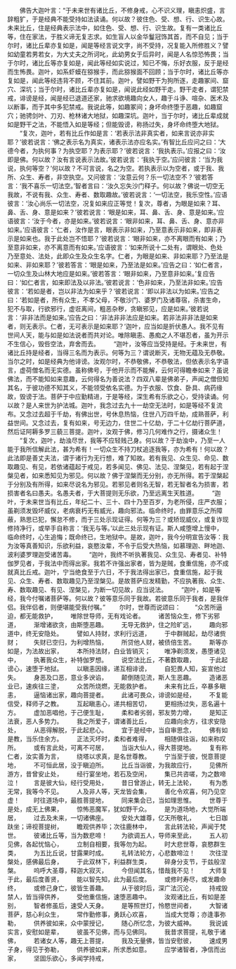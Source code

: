 <!-- { "loadSidebar": true } -->
　　佛告大迦叶言：“于未来世有诸比丘，不修身戒，心不识义理，瞋恚炽盛，言辞粗犷，于是经典不能受持如法读诵。何以故？彼住色、受、想、行、识生心故。未来比丘，住是经典表示法中，如住色、受、想、行、识生故。复有一类诸比丘等，住在家法，于胜义谛无复志求。如生盲人以金华鬘冠饰其首，而不自见；当于尔时，诸比丘辈亦复如是，闻是等经言说文字，尚不受持，况复能入所修胜义？譬如幼童若男若女，为大丈夫之所诃叱，此幼男女于后异时，闻是人名惊恐怖畏；当于尔时，诸比丘等亦复如是，闻此等经如实说过，知已不悔，乐好衣服，反于是经而生怖畏。迦叶，如系虾蟆在猕猴手，而此猕猴面不回顾；当于尔时，诸比丘等亦复如是，闻此等经违背不顾，不住其前。迦叶，譬如野干为狗所逐，走趣冢间、窟穴、深坑；当于尔时，诸比丘辈亦复如是，闻说此经如野干走。野干走者，谓犯禁戒，诽谤是经，闻是经已退道还家，驰求欲境趣向女人，趣于斗诤、喧杂、医术及以断事，而于其中多犯禁戒。我说此等，如趣冢间；身坏命终堕于恶趣，如趣窟穴；驰骋剑叶、刀刃、枪林诸大地狱，如趣深坑。迦叶，当于尔时，诸比丘辈成就如是野干之法，不能悟入如是等经；但能毁谤，称扬过失，身坏命终堕大地狱。
　　“复次，迦叶，若有比丘作如是言：‘若表示法非真实者，如来言说亦非实耶？’彼若说言：‘佛之表示名为真实，诸表示法亦应名实。’有智比丘应问之曰：‘大德今者，为执何事？为执空耶？为表示耶？’彼若说言：‘我执表示。’应报之曰：‘汝即是佛。何以故？汝有言说表示法故。’彼若说言：‘我执于空。’应问彼言：‘当为我说，执何等空？’何以故？不可言说，名之为空。若执表示以为空者，或于我、我所、众生、寿者，非空执空。又问彼言：‘汝意云何？乐一切法空不？’彼若答言：‘我不喜乐一切法空。’智者言曰：‘汝久忘失沙门释子。何以故？佛说一切空无我故，不说有我、众生、寿者、数取趣故。’彼若说言：‘一切法空，我乐空性。’应语彼言：‘汝心尚乐一切法空，况复如来应正等觉！复次，尊者，为眼是如来？耳、鼻、舌、身、意是如来？’彼若说言：‘眼是如来，耳、鼻、舌、身、意是如来。’应语彼言：‘汝于今者，亦是如来。’彼若说言：‘眼非如来，耳、鼻、舌、身、意亦非如来。’应语彼言：‘仁者，汝作是言，眼表示非如来，乃至意表示非如来，即非表示是如来也。我于此处岂不悟耶？’彼若说言：‘眼非如来，亦不离眼而有如来；乃至意非如来，亦不离意而有如来。’应语彼言：‘如来所说十二处有，谓眼处、色处乃至意处、法处，此即众生及众生名字。仁者，为眼是如来、非如来耶？乃至法是如来、非如来耶？’彼若答言：‘眼是如来，乃至法是如来。’应告之曰：‘如仁者言，一切众生及山林大地应是如来。’彼若答言：‘眼非如来，乃至意非如来。’复应告曰：‘如仁者言，如来即法及以非法。’彼若说言：‘色非如来，乃至法非如来。’应告彼言：‘若如是者，岂以非法为如来乎？’彼若说言：‘即以非法以为如来。’应告之曰：‘若如是者，所有众生，不孝父母，不敬沙门、婆罗门及诸尊宿，杀害生命，犯不与取，行欲邪行，虚诳离间，粗恶杂秽，贪瞋邪见，应是如来。’彼若说言：‘非非法而是如来。’应告之曰：‘非法非非法应是如来。若非法非非法是如来者，则无表示。仁者，无可表示是如来耶？’迦叶，应当如是折伏愚人。我不见有世间人天，能与如是如法说者而共对论。唯除瞋恚、愚痴之人不堪忍者，虽为开示不生信心，毁呰空法，弃舍而去。
　　“迦叶，汝等应当受持是经。于未来世，有诸比丘持是经者，当得三名而为表示。何等为三？谓说断灭，无物无蕴及无恭敬。当尔之时，如是经典为他诽谤。汝观尔时，不恭敬佛，不恭敬法，但依表示名字语言，虚荷僧名而无实德。虽称佛号，于他开示而不能解，云何可得瞻奉如来？虽说佛法，而不能知如来意趣，云何得名为善说法？四双八辈是佛弟子，声闻之僧但知其名，于彼功德不知其义，不能领受依名实德。为于衣服、饮食、卧具、病药缘故，毁谤于法。菩萨于中应勤精进，于是等经，深生希有乐欲之心，受持读诵。何以故？是人来世为护法城。迦叶，我念过去九十一劫空无法时，如是等经不复流布。又念过去超于千劫，有佛出世，号休息热恼，住世八万四千劫，成熟菩萨，利益世间。又念过去，复有如来，号无边力，住世二十亿劫，于二十亿劫行菩萨道，然后证阿耨多罗三藐三菩提。迦叶，汝观于佛，修习几何难作之行，摄诸众生！
　　“复次，迦叶，劫浊尽世，我等不应轻贱己身。何以故？于劫浊中，乃至一人能于我所信解此法，甚为希有！一切众生不持刀杖追逐我等，亦为希有！何以故？此法即是善丈夫法，谓于诸行为无行想，难了知故。若有我见、众生见、命见、数取趣见、有见，若依诸蕴起于戒见，若多闻见、佛见、法见、涅槃见，若有起于涅槃见者，如来悉知见为邪见。何以故？佛于涅槃而无分别，亦无所得。若于涅槃起于分别及有所得，如来尽说名为邪见。若邪见者则名无智，若无智者名为损害，若损害者名曰愚夫。名愚夫者，于大菩提则无乐欲，乃至远离生天胜道。
　　“迦叶，于未来世当有比丘，年纪二十、三十、四十乃至百岁，为老所侵，庄严衣服；虽剃须发毁坏威仪，老病衰朽无有威光，趣向邪法。临命终时，由罪意乐之所障蔽，熟思已犯，懈怠不修，而于三处示现证得。何等为三？或矫现威仪，或复诈现修持净行，或举手自称言：‘我无与等。’以此三处示现有证。斯人咸堕增上慢中，临命终时，心生追悔；既命终已，生地狱中。是故，迦叶，我今分明宣告汝等：我为汝等真善知识，乐欲利益，哀愍汝辈，不令于后受大热恼，如慕理迦、畔地迦、波利婆罗理迦受诸苦毒。
　　“迦叶，我终不听执著我见、众生见、寿者见、补特伽罗见者，于我法中而得出家。我若不许强出家者，皆为是贼，食重信施，亦不成就真比丘戒。迦叶，宁当绝食至于六日，不于我法得出家已，食重信施，起于我见、众生、寿者、数取趣见乃至涅槃见。是故菩萨应发精勤，不应执著我、众生、寿、数取趣见、有见、涅槃见，为断一切见故，应当说法。
　　“迦叶，如是等经，我今付嘱诸菩萨等。何以故？彼等意乐同于我故。若彼意乐同于我者，是我伴侣。我伴侣者，则便堪能受我付嘱。”
　　尔时，世尊而说颂曰：
　　“众苦所逼迫，都无能救护，
　　唯除世导师，无有戏论者。
　　诸苦恼众生，修下劣邪道，
　　渐增诸欲贪，由斯堕恶趣。
　　无导无救护，住之险旷远，
　　趣向邪道中，终无安隐处。
　　譬如人持财，求利行远道，
　　于中群贼起，劫尽诸赀财；
　　失财已空归，为利增热恼，
　　所贷他人财，被债倍生苦。
　　斯等亦如是，为法故出家，
　　本所持法财，白业皆销灭；
　　唯净剃须发，愚堕诸见中，
　　执著我众生，补特伽罗想。
　　说空法比丘，不著数取趣，
　　于此起谤心，速堕于地狱。
　　以瞋恚因缘，递互相诽谤，
　　自犯畏人知，妄宣他过失。
　　身恶及口恶，意业多谀谄，
　　颠倒随见流，斯人生恶趣。
　　造诸恶业已，速疾往三塗，
　　众苦所烧燃，无能救护者。
　　未来有比丘，卒暴多瞋恚，
　　逼恼诸出家，趣向菩提者。
　　此诸可畏众，诽谤如是经，
　　不复能信受，释师子之教。
　　互起瞋恚心，递共相苦切，
　　更相扬过失，恶名遍十方。
　　虚加恶唱他，于己便生耻，
　　柔和者劣弱，邪友势力增，
　　是知正法衰，恶人多势力。
　　我之所爱子，谓诸善比丘，
　　应趣向余方，往求安隐处，
　　从恶得解脱，于此起悲心。
　　宜于是经中，当自审思念，
　　佛有如是教，当乐住余方。
　　正法灭坏时，柔和者难得，
　　相随俱往诣，如来称叹所。
　　或有言此处，可离不可居，
　　当诣大仙人，得大菩提地。
　　复有称仁者，汝实善为言，
　　绕塔以求真，是名世尊教。
　　宁当至于彼，悦意菩提地，
　　不可恒此居，没于瞋迫所。
　　比丘当诣彼，为我故应行，
　　见佛所游方，昔曾安止处，
　　经行宴坐地，若石及空闲，
　　集已共咨嗟，为之数啼泣！
　　言是彼大仙，经行受用处，
　　昔日曾游止，转无上法轮，
　　有为悉无常，我等今不见。
　　人及非人等，天龙皆会集，
　　善化令欢喜，何乃见空虚！
　　时往道场中，最胜菩提地，
　　同来集会已，当如理思惟。
　　世尊于是处，成无上佛果，
　　惊怖恶魔军，犹如野干众。
　　是为道场地，大觉所端居，
　　过去及未来，一切诸佛座。
　　安处大雄尊，亿天所敬礼，
　　七日跏趺坐；谛视菩提树，
　　瞻观供养毕；次往鹿林中，
　　言此转法轮，声闻于梵世。
　　彼诸比丘等，当为数悲啼！
　　为欲调五人，导师来至此，
　　五人初见佛，各起忧恼心，
　　立制自相要，我等勿为起。
　　时大悲世尊，哀愍群生类，
　　为五比丘说，甘露果时成。
　　礼转法轮方，心悲数啼泣！
　　次往涅槃处，感佛最后身，
　　于此双林下，利益群生类，
　　碎身分支节，于兹般涅槃。
　　呜呼大圣尊，释迦大寂灭，
　　今但闻其名，惜哉我不见！
　　大师复于此，最后度善贤，
　　能以智先知，此为最后度。
　　或修时寿尽，或发趣命终，
　　或修己身亡，彼皆生善趣。
　　从于彼时后，深广法沉沦，
　　持戒毁禁人，皆当得供养，
　　受他重信施，速堕恶趣中。
　　汝观诸比丘，有如是差别，
　　智者修虽后，速受人天身。
　　是等照世灯，怜愍世间者，
　　大智诸菩萨，慈心利众生，
　　常作勤修事，勇跃心欢喜，
　　当成大觉尊；亦逢事弥勒，
　　供养彼如来，众中蒙授记，
　　随心所忆念，为彼大威神。
　　我说诚实言，安慰如是辈，
　　彼虽不见佛，而与见佛同。
　　我昔求菩提，礼敬于诸佛，
　　若诸女人等，趣无上菩提，
　　我及无量佛，皆当安慰彼，
　　速成男子身，得见于弥勒，
　　供养彼如来，所求悉如意。
　　应学诸智者，净信而出家，
　　坚固乐欲心，多闻学持戒，
